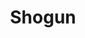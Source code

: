 ---
layout: place
title: "Shogun"
permalink: /texas/brenham/shogun.html
stateAbbr: TX
stateName: Texas
cityName: Brenham
seo:
  name: "Shogun"
  type: Restaurant
  links: null
description: "Looking for sushi in Brenham, Texas? Check out Shogun for a delightful Japanese dining experience. Enjoy a variety of sushi and other dishes in a welcoming a..."
place_id: ChIJWVo8r8ypRoYRK2GAdwYoc8g
photos:
  - name: >-
      places/ChIJWVo8r8ypRoYRK2GAdwYoc8g/photos/AeeoHcKtoMhQrx6smQh71VXYY5U6ugfT8yRk6vH6FMDzhWOAw8nFRNiOMo1oBPelPGo3JnaTUfKbfn-FDYyhcUhnsjlCz1Qx1nuCX3df6s64GQLVQz7Swm_0hmjqz9NBZCLq2fQtL3-c-ltOZmGuxLTVS1-rVORLdUB4-dnd0PEwO9KezDHbIxh3X6YXs3KVXswIu2xkcxeYmSsxr8lq_UGRMpxd04c7X9AjG_LB1J94oML0r5QJPnky_69EidFaTA-ao8QXRHgb-Ngo2vIfAcOlQ1Y1jqhO7USCkPOZnzvfaSxxWA
    widthPx: 2048
    heightPx: 1536
    authorAttributions:
      - displayName: Shogun Japanese Grill & Sushi Bar
        uri: https://maps.google.com/maps/contrib/116112783000833505645
        photoUri: >-
          https://lh3.googleusercontent.com/a-/ALV-UjVgP-gBhAtnONUeRqtL1dMOfdH_OujRT1KMq_-371vv-UfzTS8=s100-p-k-no-mo
    flagContentUri: >-
      https://www.google.com/local/imagery/report/?cb_client=maps_api_places.places_api&image_key=!1e10!2sAF1QipP014WatFQ17zCcqFqCfx-i0HvRZbur2tCDFFWP&hl=en-US
    googleMapsUri: >-
      https://www.google.com/maps/place//data=!3m4!1e2!3m2!1sAF1QipP014WatFQ17zCcqFqCfx-i0HvRZbur2tCDFFWP!2e10!4m2!3m1!1s0x8646a9ccaf3c5a59:0xc87328067780612b
  - name: >-
      places/ChIJWVo8r8ypRoYRK2GAdwYoc8g/photos/AeeoHcKM49wnMwHVqXtUAvNgSvlhJngkh_zflBNGZtpAq-VWbgnpjfmJ_mrZmMPKZZgA_BQzjK3f86fhYA4kNlr_F1DQI3OOMUy10IcD3XzkbtGM74VmJu3-mHO_XLeh3VQyMiEobh36lwiMQEut86_YVx8IaGKoipXKDv3Iurq2uATEvLg-C4AdEcEVJWITl7JaiiCrEejgXzP-nW3WzwFAIHjRYENRbfFthmxpXAVLBhHRTxvw1ETRhZ3b2wK7FSY-m1SV4tIEU22N9og_LQ_apgd2bkLFSAe7D7ShpFnC5Q6wr7tUGevB7HrVkVgBmy-GXNhdqnIri6x5BNOXezr7Tb2YiGluENW31YEAubmY-l_taCbP2YnWdeZEPHhvaFUeEZaOHbPLkZC-i_ebNX73ZXNKvth0KYcVzD1BrN97oW7mxoua
    widthPx: 3024
    heightPx: 4032
    authorAttributions:
      - displayName: Jentri Blake
        uri: https://maps.google.com/maps/contrib/107914717268650520820
        photoUri: >-
          https://lh3.googleusercontent.com/a/ACg8ocLyeHQR5WOQ_akh3e8lPp94JgKuhM01uBsHEX45UVlAxoxOtg=s100-p-k-no-mo
    flagContentUri: >-
      https://www.google.com/local/imagery/report/?cb_client=maps_api_places.places_api&image_key=!1e10!2sCIHM0ogKEICAgICzsuDX7AE&hl=en-US
    googleMapsUri: >-
      https://www.google.com/maps/place//data=!3m4!1e2!3m2!1sCIHM0ogKEICAgICzsuDX7AE!2e10!4m2!3m1!1s0x8646a9ccaf3c5a59:0xc87328067780612b
  - name: >-
      places/ChIJWVo8r8ypRoYRK2GAdwYoc8g/photos/AeeoHcLUKtfkI3JB_IgLAr2CxCJUKthNoWy8ciDjh8C7rDQgZCm6W1peWBqqcNswnjF28lp9hR4tomvA9jKzIXv9_oxhHfSN3KiR8L_OpsHpadapkO3qYhAEeapQEUAUHobvD22Anw2lV-gXIiQu1Yad5v1v9x8PCGbWzS950Sty7Nv5RIimZnc_7rVEv_Aah-IBy9_m6Mt_2e1Xprs2LQfuk7APIw0FDwhz3iXlBd73Pw9heRQl_g2I-uLInU2qe3RyjKPlh12GH18aqybHNP7rRNaf789Q4-3SuEbIewunE3lb10FP656kssfMafwWmueTJ4PXKH3cMj1OI2SqRqtbQMh5dwijrzSox8I8Ru8CSS_qDhek9Z9I-_RcFK-E1-sCWqRlAZ8zLuFbVgTzeUkjsHfOXLWo_12bVZ5OSFZ_9k2AdSs
    widthPx: 3024
    heightPx: 4032
    authorAttributions:
      - displayName: S Ruby
        uri: https://maps.google.com/maps/contrib/110065043868253387725
        photoUri: >-
          https://lh3.googleusercontent.com/a-/ALV-UjUPlAoneEOFRbzwYd9OwiVIAbDQCDhKKNY3rk2eC_k3Fp_OxSviYA=s100-p-k-no-mo
    flagContentUri: >-
      https://www.google.com/local/imagery/report/?cb_client=maps_api_places.places_api&image_key=!1e10!2sCIHM0ogKEICAgICmy--sgAE&hl=en-US
    googleMapsUri: >-
      https://www.google.com/maps/place//data=!3m4!1e2!3m2!1sCIHM0ogKEICAgICmy--sgAE!2e10!4m2!3m1!1s0x8646a9ccaf3c5a59:0xc87328067780612b
  - name: >-
      places/ChIJWVo8r8ypRoYRK2GAdwYoc8g/photos/AeeoHcLnvYT16J7a6uQVQKQlNy49q60BnOskDEQdJMMkfbmgwe5FgObgNRJ4K4s3kYKOEdcHHXJ__pMUWq4dRdZgxfXU9xj06J3fvPAMMafZxStv9rrVoPImGkkACzfVxQwUR02ICWqSgOTOu4xos5a8ueDKt2Ygove7VvNoNev5sS27ms4-WarWmS6HtjA3s_NYzeFkPldtQmY__7qGLWbKhlRYy2JIJbYNHVo2Lo0pQd4KICeY34YZaZsYgxTh9hikh5SQsQplOerdGgM7N-H8W987ytvs3DWlOeEGj3vtwumGL1LayAux0NRpQivXr0ZeOVqWLSSqA5XA40IdQ8Z-UhTWgo97Dig0wYvaZsFiFSYEiFCI1LglmY7EihaIQKf44YH_3Nkl0npEFjatWIaehWlg5686OHMK4sYbdpe0AGYuXzw
    widthPx: 4032
    heightPx: 3024
    authorAttributions:
      - displayName: Amanda Neese
        uri: https://maps.google.com/maps/contrib/116462124790952928468
        photoUri: >-
          https://lh3.googleusercontent.com/a-/ALV-UjVShCjZ-HR7epnI_ru-ySWmPwATC3NVLzm3kf8E_gxyvDp0M_fv=s100-p-k-no-mo
    flagContentUri: >-
      https://www.google.com/local/imagery/report/?cb_client=maps_api_places.places_api&image_key=!1e10!2sCIHM0ogKEICAgIDM9uWl2AE&hl=en-US
    googleMapsUri: >-
      https://www.google.com/maps/place//data=!3m4!1e2!3m2!1sCIHM0ogKEICAgIDM9uWl2AE!2e10!4m2!3m1!1s0x8646a9ccaf3c5a59:0xc87328067780612b
  - name: >-
      places/ChIJWVo8r8ypRoYRK2GAdwYoc8g/photos/AeeoHcLHv0SbzUMFbi3ow3-G0qfF-Q9meEGfMIj1UnjJK53h8NYyagJS2Q7knB9ezUT10hobOBDb7GgnmvglXGoKl4w8t0xXnAuX6T1YqCK4e2gZf_mTwtP2ZsYiGTIR1pXtDIaBFCWqBtyIA-x79Pb0Ekjo5gxSjdUixz_diwQd7QE36R72e-TSLSyhCFpiHhfimExZQ6K7zz1YSWOzHlq-t_omLHLpFF1HKFWf8zMN1tL64w22kVFGG0BAg3bMxhkVb9s_IG0iHmEMhmFPRO7bhfoK5lgVsFmYdGvQ3RK9xyRm78TL-Tqa8VNEBiMYWeqDX3XHnb2pyWx_K-Iq6CCIHzv0mqFeT62V9DQt4_18fHTPAMC5821q7bRYYTeZ20rWTXC0w65XscO1qUXk8UqdYoFXtAVbZYcG3v5ErRbWyLHupY2c
    widthPx: 3072
    heightPx: 4080
    authorAttributions:
      - displayName: Joaquin Herrera
        uri: https://maps.google.com/maps/contrib/108228580933924724834
        photoUri: >-
          https://lh3.googleusercontent.com/a-/ALV-UjW1rdAHQIaSf6KFKZvcMhzcMEgjPhIcO-jLOe4SGya9bA7O7M7egA=s100-p-k-no-mo
    flagContentUri: >-
      https://www.google.com/local/imagery/report/?cb_client=maps_api_places.places_api&image_key=!1e10!2sCIHM0ogKEICAgICutLyhhAE&hl=en-US
    googleMapsUri: >-
      https://www.google.com/maps/place//data=!3m4!1e2!3m2!1sCIHM0ogKEICAgICutLyhhAE!2e10!4m2!3m1!1s0x8646a9ccaf3c5a59:0xc87328067780612b
  - name: >-
      places/ChIJWVo8r8ypRoYRK2GAdwYoc8g/photos/AeeoHcKzBwC3WSv5roNMBJOP1t9WeCig9ro1cgWT1quiOOGkLuNNYV67AotTxAfyWLF4rzpgjkztgyGTsSSzFImSV2NPNjo7Dw1caSME9JU4dY54myZF7FMWuByWx0_4mSQGNkXxPmplp7v40lqNPg6EKHSRk_7XdkgOFGq11m_UD6J9NC34Kyf3v-8FZvvs6GTZM0HjDqmzkY6zViLqIV1Wh5bGHJpDvfZGepYnHhn_TZ3BsnczVmJvBSyzgXWgFm0ejrSG8dOo_98TCKMM-9my1X0WV1NKdHIWjLLUgQFq_qgv3580IE3Sw1UsWVuT0MU2c_WYdV_9kskxVH5dNEWNiDqdIbqu3S2bogOnffRo9Tkd-NF4YFFv_GBDb_ydRhcrZBDka7GfMRsn0JaWZ1XWK5yFUJ995rTIBB02at_I4IU
    widthPx: 3024
    heightPx: 4032
    authorAttributions:
      - displayName: LAFOTODENATALIE
        uri: https://maps.google.com/maps/contrib/104781771379672420391
        photoUri: >-
          https://lh3.googleusercontent.com/a-/ALV-UjWiquLdytI7r1UlQHQVhXVA5CpCXbhIAjr32OAvIvq3Gemj-L4=s100-p-k-no-mo
    flagContentUri: >-
      https://www.google.com/local/imagery/report/?cb_client=maps_api_places.places_api&image_key=!1e10!2sCIHM0ogKEICAgIDhuc2bVA&hl=en-US
    googleMapsUri: >-
      https://www.google.com/maps/place//data=!3m4!1e2!3m2!1sCIHM0ogKEICAgIDhuc2bVA!2e10!4m2!3m1!1s0x8646a9ccaf3c5a59:0xc87328067780612b
  - name: >-
      places/ChIJWVo8r8ypRoYRK2GAdwYoc8g/photos/AeeoHcL8e-K6P3A3ioGB1BJKKxq3srbYgZtbO_rEPl_lkhbkrszc1i7vmB1_Yo6tG3epnPEkmyiq3crYoMs18MGXHGitDMPCZEzn-HpgZzSwYafRO2e2ZiNEtR-FcPIcQkm7OOOD3KvxPmVadXiT-fs8PTeHxY-Kg_4zjB4F2145w1BOsPZ8EDyqsIUkyk2el4n5yzj1DEg_C91njOJTP5yDgXagURyTa9yzFuloRSTm5y9I0dgt5JYV2b9-pGEqqvEC0BbfyjnszCbqkj_Wp3g8V7WeuCSTqCbTZFpQb6opKESZ3PXPcfd1lpIDIiFDGK4WtcuNO_i4SC-GUDwOuwU8fkJzB4Z_Vd1eXXTEnoAQgfmbLyL5ZZcdzI94BtZv7bwabOAKpSb_Nz2gffpWjy6saK1rW-uISf-zJHw3jfMoXrtmHw
    widthPx: 2268
    heightPx: 4032
    authorAttributions:
      - displayName: HI FPV
        uri: https://maps.google.com/maps/contrib/100337173763981654771
        photoUri: >-
          https://lh3.googleusercontent.com/a-/ALV-UjX1yj4C4MxSxa6GrPojTSeFPbCIdYFogSl7z-U_iXZ4tpW_NTWzoQ=s100-p-k-no-mo
    flagContentUri: >-
      https://www.google.com/local/imagery/report/?cb_client=maps_api_places.places_api&image_key=!1e10!2sCIHM0ogKEICAgIDL2u76Yg&hl=en-US
    googleMapsUri: >-
      https://www.google.com/maps/place//data=!3m4!1e2!3m2!1sCIHM0ogKEICAgIDL2u76Yg!2e10!4m2!3m1!1s0x8646a9ccaf3c5a59:0xc87328067780612b
  - name: >-
      places/ChIJWVo8r8ypRoYRK2GAdwYoc8g/photos/AeeoHcJ07J5s1NA_mnKmgbgJXh7MebG9X38U2ex3kh_jBxcALXgFrJo7yVhv8vMH2yNlyHuuHwFREE9Z6Q8MI27ajNUHNQ8PzrldBSEqkMqEiDRRGL7aXUtf1txf6XF6HXk0rt13TuVDsZjHZ1bnfxmFHMb9Ymsb6WlB2JlwjNIrsUeO7LUhWHX20t4uBpSnAHyt80zbSpmvD0gzBB50ddFI__mzcayG-ckiuBy9tD15JmPxHN-WfuD1wXYw8YRjjGkP1BTxh-0DZuXGBd6YC3Fw16Os2QBHnERs54w1fnljjfEauGh9qcFLpVspDxo2Mn1MtGG0KThyXipjlywkcbTfU8EG5TDgyB5iKL-eak_tVnWp1Qwrsq4yjJuIpGw6Sux6ANTZgRv5RBHYKauDfzIgAClS2ja_-wjLFH-6wrwNGgjFwQ
    widthPx: 4032
    heightPx: 3024
    authorAttributions:
      - displayName: Mindy Chesson
        uri: https://maps.google.com/maps/contrib/106185075767156049140
        photoUri: >-
          https://lh3.googleusercontent.com/a/ACg8ocK2J_IGyDhPMP-Q1HKE-m75YuQ4DAdWQa9y-Co71tHOWVGr2A=s100-p-k-no-mo
    flagContentUri: >-
      https://www.google.com/local/imagery/report/?cb_client=maps_api_places.places_api&image_key=!1e10!2sCIHM0ogKEICAgICugpyFfw&hl=en-US
    googleMapsUri: >-
      https://www.google.com/maps/place//data=!3m4!1e2!3m2!1sCIHM0ogKEICAgICugpyFfw!2e10!4m2!3m1!1s0x8646a9ccaf3c5a59:0xc87328067780612b
  - name: >-
      places/ChIJWVo8r8ypRoYRK2GAdwYoc8g/photos/AeeoHcIrfP5T8b83pTN2YyvCkK2eSnGhDwg30gW4YrC7OIzS6v0jwVZM4wIoHS7j3UHKI1CVXw0dcFMTpnDFipY0naHCCOdmFlvPrIWDR2aY6Zp8N7QuTg7XiaFawOlSf1UnvO7e9LcnIGYpwHyBXxZ0vGWwCl9WD9Q2vHBeMzMuixptJeMDhQuz2slyI1uzlrNig1gX220cFPaOASz-5GicZsXzejwzbs-WOHYnhkHt0pRqopDejWsFkUO83KXYdmah_dAxuZl1uHUERaBM2RA2i398LB7k2r337NziUFbeImSqge0tpwcIUjh8EOWTyuL-bzGcF7vE1v779PUZIR0abcgNrCF2ae_bGV4cwZRrWkRNHWA0byDY5PRrxuz5qChyVMNX1Hw_aRM42KcI7DVVAk9qlO-yTRrG_lymBcOp46K0XKJU
    widthPx: 4032
    heightPx: 3024
    authorAttributions:
      - displayName: Amanda Neese
        uri: https://maps.google.com/maps/contrib/116462124790952928468
        photoUri: >-
          https://lh3.googleusercontent.com/a-/ALV-UjVShCjZ-HR7epnI_ru-ySWmPwATC3NVLzm3kf8E_gxyvDp0M_fv=s100-p-k-no-mo
    flagContentUri: >-
      https://www.google.com/local/imagery/report/?cb_client=maps_api_places.places_api&image_key=!1e10!2sCIHM0ogKEICAgIDM9uX5kgE&hl=en-US
    googleMapsUri: >-
      https://www.google.com/maps/place//data=!3m4!1e2!3m2!1sCIHM0ogKEICAgIDM9uX5kgE!2e10!4m2!3m1!1s0x8646a9ccaf3c5a59:0xc87328067780612b
  - name: >-
      places/ChIJWVo8r8ypRoYRK2GAdwYoc8g/photos/AeeoHcK76PteSh0WDIWqeSH-75TKpLyaUBCV9uzfYn09FHujBYry3wnMkQdDUsU3RMUr0_LftViiwTUx55tkWxqKsOFfzNBkvqcSLWRiWRFc8Ybs0VIJEtwXleSmIDkflpGaISYtLjCXjVONjgXBXr2gugVlYDnwDcPawXDzE35YS6DS80KmWoJnPlqGmDOAF8RJS7QY9aQRYYaGpso42JRC9BhvnPh7_reGEQX7R2kd1_JZ5U2Qo5M-HBHOsV5B8r-fsSM-6SnfQxNgNf1Ig_dDR7jncVueD8LhQJOhN9HmrBqaBJN2vXKEtDtD6NFK3AKm7MvWWma3YL2q0PV8K-5iyinckIw2Oa_3YdorneOXYZTvrLV-2UtOoEvbfsjqZYjSWsGxYXFc4tmAiDVC0XJag-u-Z7ETG95uxNKTvCFfbsJBFw
    widthPx: 960
    heightPx: 1280
    authorAttributions:
      - displayName: yibing hou
        uri: https://maps.google.com/maps/contrib/104182732616646243816
        photoUri: >-
          https://lh3.googleusercontent.com/a/ACg8ocIFVqiVg8oqX7n2D4agT8E3qriT5UR9fxHu-M4VdVH-egwdAg=s100-p-k-no-mo
    flagContentUri: >-
      https://www.google.com/local/imagery/report/?cb_client=maps_api_places.places_api&image_key=!1e10!2sCIHM0ogKEICAgID4ot-7CQ&hl=en-US
    googleMapsUri: >-
      https://www.google.com/maps/place//data=!3m4!1e2!3m2!1sCIHM0ogKEICAgID4ot-7CQ!2e10!4m2!3m1!1s0x8646a9ccaf3c5a59:0xc87328067780612b
address: 105 Hwy 290 E, Brenham, TX 77833, USA
street: 105 Hwy 290 E
city: Brenham
state: TX
zip: '77833'
country: USA
neighborhood: null
latitude: '30.141443'
longitude: '-96.392198'
accessibility_options:
  wheelchairAccessibleParking: true
  wheelchairAccessibleEntrance: true
  wheelchairAccessibleRestroom: true
  wheelchairAccessibleSeating: true
business_status: OPERATIONAL
name: Shogun
google_maps_links:
  directionsUri: >-
    https://www.google.com/maps/dir//''/data=!4m7!4m6!1m1!4e2!1m2!1m1!1s0x8646a9ccaf3c5a59:0xc87328067780612b!3e0
  placeUri: https://maps.google.com/?cid=14443932438147129643
  writeAReviewUri: >-
    https://www.google.com/maps/place//data=!4m3!3m2!1s0x8646a9ccaf3c5a59:0xc87328067780612b!12e1
  reviewsUri: >-
    https://www.google.com/maps/place//data=!4m4!3m3!1s0x8646a9ccaf3c5a59:0xc87328067780612b!9m1!1b1
  photosUri: >-
    https://www.google.com/maps/place//data=!4m3!3m2!1s0x8646a9ccaf3c5a59:0xc87328067780612b!10e5
primary_type: Japanese Restaurant
opening_hours:
  regular: null
  current: null
secondary_opening_hours:
  regular:
    weekdayDescriptions: null
    type: null
  current:
    weekdayDescriptions: null
    type: null
phone: null
price_level: null
price_range: null
rating: null
rating_count: 0
website: null
reviews: null
parking_options: null
payment_options: null
allow_dogs: null
curbside_pickup: null
delivery: null
dine_in: null
good_for_children: null
good_for_groups: null
good_for_sports: null
live_music: null
menu_for_children: null
outdoor_seating: null
reservable: null
restroom: null
serves_beer: null
serves_breakfast: null
serves_brunch: null
serves_cocktails: null
serves_coffee: null
serves_dinner: null
serves_dessert: null
serves_lunch: null
serves_vegetarian_food: null
serves_wine: null
takeout: null
summary: null

---